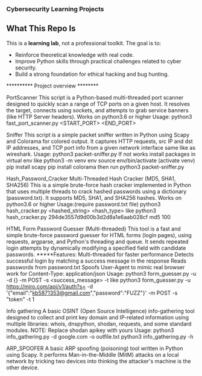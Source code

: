 ### Cybersecurity Learning Projects ##

## What This Repo Is
This is a **learning lab**, not a professional toolkit. The goal is to:
- Reinforce theoretical knowledge with real code.
- Improve Python skills through practical challenges related to cyber security.
- Build a strong foundation for ethical hacking and bug hunting.

********** Project overview ********

 PortScanner
This script is a Python-based multi-threaded port scanner designed to quickly scan a range of TCP ports on a given host. It resolves the target, connects using sockets,
and attempts to grab service banners (like HTTP Server headers).
Works on python3.6 or higher
Usage:
python3 fast_port_scanner.py <HOST> <START_PORT> <END_PORT> <THREADS>

Sniffer
 This script is a simple packet sniffer written in Python using Scapy and Colorama for colored output. It captures HTTP requests, src IP and dst IP addresses,
 and TCP port info from a given network interface same like as wireshark.
Usage:
python3 packet-sniffer.py <Network-interface like eth0>
If not works install packages in virtual env like
python3 -m venv env
source env/bin/activate (activate venv)
pip install scapy
pip install colorama          then run
python3 packet-sniffer.py <Network-interface like eth0>

Hash_Password_Cracker
Multi-Threaded Hash Cracker (MD5, SHA1, SHA256)
This is a simple brute-force hash cracker implemented in Python that uses multiple threads to crack hashed passwords using a dictionary (password.txt).
It supports MD5, SHA1, and SHA256 hashes.
Works on python3.6 or higher
Usage:(require password.txt file)
python3 hash_cracker.py <hashed_string> <hash_type> <threads>
like python3 hash_cracker.py  294de3557d9d00b3d2d8a1e6aab028cf md5 100

HTML Form Password Guesser (Multi-threaded)
This tool is a fast and simple brute-force password guesser for HTML forms (login pages), using requests, argparse, and Python's threading and queue.
It sends repeated login attempts by dynamically modifying a specified field with candidate passwords.
*****Features:
Multi-threaded for faster performance
Detects successful login by matching a success message in the response
Reads passwords from password.txt
Spoofs User-Agent to mimic real browser
work for Content-Type: application/json
Usage:
python3 form_guesser.py -u <url> -d {} -m POST -s <success_message> -t <threads>      like
python3 form_guesser.py -u https://miro.com/api/v1/auth?s= -d '{"email":"kb5871353@gmail.com","password":"FUZZ"}' -m POST -s "token" -t 1

Info gathering
A basic OSINT (Open Source Intelligence) info-gathering tool designed to collect and print key domain and IP-related information using multiple libraries:
whois, dnspython, shodan, requests, and some standard modules.
NOTE: Replace shodan apikey with yours
Usage:
python3 info_gathering.py -d google.com -o outfile.txt
python3 info_gathering.py -h

ARP_SPOOFER
A basic ARP spoofing (poisoning) tool written in Python using Scapy. It performs Man-in-the-Middle (MitM) attacks on a local network by tricking two devices into thinking the attacker's machine is the other device.



